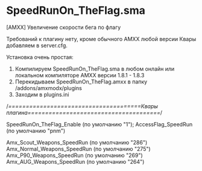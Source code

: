 # SpeedRunOn_TheFlag.sma
[AMXX] Увеличение скорости бега по флагу

Требований к плагину нету, кроме обычного AMXX любой версии
Квары добавляем в server.cfg.

Установка очень простая:

1) Компилируем SpeedRunOn_TheFlag.sma в любом онлайн или локальном компиляторе AMXX версии 1.8.1 - 1.8.3
2) Перекидываем SpeedRunOn_TheFlag.amxx в папку /addons/amxmodx/plugins
3) Заходим в plugins.ini

/*======================================Квары плагина======================================*/

SpeedRunOn_TheFlag_Enable    (по умолчанию "1");
AccessFlag_SpeedRun          (по умолчанию "pnm")

Amx_Scout_Weapons_SpeedRun   (по умолчанию "286")
Amx_Normal_Weapons_SpeedRun  (по умолчанию "275")
Amx_P90_Weapons_SpeedRun     (по умолчанию "269")
Amx_AUG_Weapons_SpeedRun     (по умолчанию "264")
